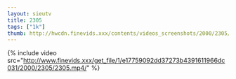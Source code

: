 ```yaml
--- 
layout: sieutv
title: 2305
tags: ["1k"]
thumb: http://hwcdn.finevids.xxx/contents/videos_screenshots/2000/2305/preview.mp4.jpg
---
```

{% include video src="http://www.finevids.xxx/get_file/1/e17759092dd37273b4391611966dc031/2000/2305/2305.mp4/" %} 
